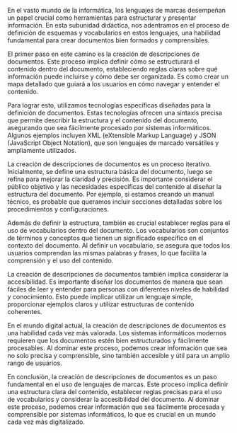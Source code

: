 En el vasto mundo de la informática, los lenguajes de marcas desempeñan un papel crucial como herramientas para estructurar y presentar información. En esta subunidad didáctica, nos adentramos en el proceso de definición de esquemas y vocabularios en estos lenguajes, una habilidad fundamental para crear documentos bien formados y comprensibles.

El primer paso en este camino es la creación de descripciones de documentos. Este proceso implica definir cómo se estructurará el contenido dentro del documento, estableciendo reglas claras sobre qué información puede incluirse y cómo debe ser organizada. Es como crear un mapa detallado que guiará a los usuarios en cómo navegar y entender el contenido.

Para lograr esto, utilizamos tecnologías específicas diseñadas para la definición de documentos. Estas tecnologías ofrecen una sintaxis precisa que permite describir la estructura y el contenido del documento, asegurando que sea fácilmente procesado por sistemas informáticos. Algunos ejemplos incluyen XML (eXtensible Markup Language) y JSON (JavaScript Object Notation), que son lenguajes de marcado versátiles y ampliamente utilizados.

La creación de descripciones de documentos es un proceso iterativo. Inicialmente, se define una estructura básica del documento, luego se refina para mejorar la claridad y precisión. Es importante considerar el público objetivo y las necesidades específicas del contenido al diseñar la estructura del documento. Por ejemplo, si estamos creando un manual técnico, es probable que queramos incluir secciones detalladas sobre los procedimientos y configuraciones.

Además de definir la estructura, también es crucial establecer reglas para el uso de vocabularios dentro del documento. Los vocabularios son conjuntos de términos y conceptos que tienen un significado específico en el contexto del documento. Al definir un vocabulario, se asegura que todos los usuarios comprendan las mismas palabras y frases, lo que facilita la comprensión y el uso del contenido.

La creación de descripciones de documentos también implica considerar la accesibilidad. Es importante diseñar los documentos de manera que sean fáciles de leer y entender para personas con diferentes niveles de habilidad y conocimiento. Esto puede implicar utilizar un lenguaje simple, proporcionar ejemplos claros y utilizar estructuras de contenido coherentes.

En el mundo digital actual, la creación de descripciones de documentos es una habilidad cada vez más valorada. Los sistemas informáticos modernos requieren que los documentos estén bien estructurados y fácilmente procesables. Al dominar este proceso, podemos crear información que sea no solo precisa y comprensible, sino también accesible y útil para un amplio rango de usuarios.

En conclusión, la creación de descripciones de documentos es un paso fundamental en el uso de lenguajes de marcas. Este proceso implica definir una estructura clara del contenido, establecer reglas precisas para el uso de vocabularios y considerar la accesibilidad del documento. Al dominar este proceso, podemos crear información que sea fácilmente procesada y comprensible por sistemas informáticos, lo que es crucial en un mundo cada vez más digitalizado.

